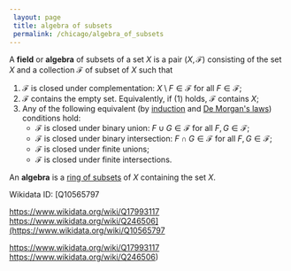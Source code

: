 ```yaml
---
 layout: page
 title: algebra of subsets
 permalink: /chicago/algebra_of_subsets
---
```


A **field** or **algebra** of subsets of a set $X$ is a pair $(X, \mathcal F)$ consisting of the set $X$ and a collection $\mathcal F$ of subset of $X$ such that
1. $\mathcal F$ is closed under complementation: $X\setminus F \in \mathcal F$ for all $F \in \mathcal F$;
2. $\mathcal F$ contains the empty set. Equivalently, if (1) holds, $\mathcal F$ contains $X$;
3. Any of the following equivalent (by [induction](https://defsmath.github.io/DefsMath/induction) and [De Morgan's laws](https://defsmath.github.io/DefsMath/De_Morgan's_laws)) conditions hold:
	- $\mathcal F$ is closed under binary union: $F\cup G \in \mathcal F$ for all $F, G \in \mathcal F$;
	- $\mathcal F$ is closed under binary intersection: $F\cap G \in \mathcal F$ for all $F,G \in \mathcal F$;
	- $\mathcal F$ is closed under finite unions;
	- $\mathcal F$ is closed under finite intersections.

An **algebra** is a [ring of subsets](https://defsmath.github.io/DefsMath/ring_of_subsets) of $X$ containing the set $X$.

Wikidata ID: [Q10565797 

https://www.wikidata.org/wiki/Q17993117
https://www.wikidata.org/wiki/Q246506](https://www.wikidata.org/wiki/Q10565797 

https://www.wikidata.org/wiki/Q17993117
https://www.wikidata.org/wiki/Q246506)